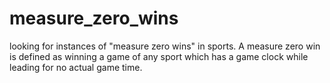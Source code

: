 # measure_zero_wins
looking for instances of "measure zero wins" in sports. A measure zero win is defined as winning a game of any sport which has a game clock while leading for no actual game time.
